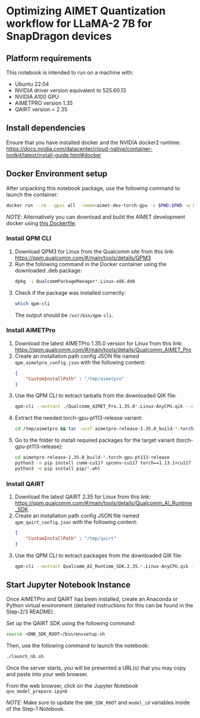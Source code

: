 # Optimizing AIMET Quantization workflow for LLaMA-2 7B for SnapDragon devices

## Platform requirements
This notebook is intended to run on a machine with:
  * Ubuntu 22.04
  * NVIDIA driver version equivalent to 525.60.13
  * NVIDIA A100 GPU
  * AIMETPRO version 1.35
  * QAIRT version = 2.35

## Install dependencies
Ensure that you have installed docker and the NVIDIA docker2 runtime: https://docs.nvidia.com/datacenter/cloud-native/container-toolkit/latest/install-guide.html#docker

## Docker Environment setup
After unpacking this notebook package, use the following command to launch the container:
```bash
docker run --rm --gpus all --name=aimet-dev-torch-gpu -v $PWD:$PWD -w $PWD -v /etc/localtime:/etc/localtime:ro -v /etc/timezone:/etc/timezone:ro --network=host --ulimit core=-1 --ipc=host --shm-size=8G --cap-add=SYS_PTRACE --security-opt seccomp=unconfined -it artifacts.codelinaro.org/codelinaro-aimet/aimet-dev:latest.torch-gpu
```

*NOTE*: Alternatively you can download and build the AIMET development docker using [this Dockerfile](https://github.com/quic/aimet/blob/release-aimet-1.35.0/Jenkins/Dockerfile.torch-gpu).


### Install QPM CLI

1. Download QPM3 for Linux from the Qualcomm site from this link: https://qpm.qualcomm.com/#/main/tools/details/QPM3
2. Run the following command in the Docker container using the downloaded .deb package:
    ```bash
    dpkg -i QualcommPackageManager*.Linux-x86.deb
    ```
3. Check if the package was installed correctly:
    ```bash
    which qpm-cli
    ```
   The output should be `/usr/bin/qpm-cli`.

### Install AIMETPro

1. Download the latest AIMETPro 1.35.0 version for Linux from this link: https://qpm.qualcomm.com/#/main/tools/details/Qualcomm_AIMET_Pro
2. Create an installation path config JSON file named `qpm_aimetpro_config.json` with the following content:
    ```json
    {
        "CustomInstallPath" : "/tmp/aimetpro"
    }
    ```
3. Use the QPM CLI to extract tarballs from the downloaded QIK file:
    ```bash
    qpm-cli --extract ./Qualcomm_AIMET_Pro.1.35.0*.Linux-AnyCPU.qik --config qpm_aimetpro_config.json
    ```
4. Extract the needed torch-gpu-pt113-release variant:
    ```bash
    cd /tmp/aimetpro && tar -xvzf aimetpro-release-1.35.0_build-*.torch-gpu-pt113-release.tar.gz
    ```
5. Go to the folder to install required packages for the target variant (torch-gpu-pt113-release):
    ```bash
    cd aimetpro-release-1.35.0_build-*.torch-gpu-pt113-release
    python3 -m pip install cumm-cu117 spconv-cu117 torch==1.13.1+cu117 torchvision==0.14.1+cu117 -f https://download.pytorch.org/whl/torch_stable.html
    python3 -m pip install pip/*.whl
    ```

### Install QAIRT

1. Download the latest QAIRT 2.35 for Linux from this link: https://qpm.qualcomm.com/#/main/tools/details/Qualcomm_AI_Runtime_SDK
2. Create an installation path config JSON file named `qpm_qairt_config.json` with the following content:
    ```json
    {
        "CustomInstallPath" : "/tmp/qairt"
    }
    ```
3. Use the QPM CLI to extract packages from the downloaded QIK file:
    ```bash
    qpm-cli --extract Qualcomm_AI_Runtime_SDK.2.35.*.Linux-AnyCPU.qik --config qpm_qairt_config.json
    ```

## Start Jupyter Notebook Instance

Once AIMETPro and QAIRT has been installed, create an Anaconda or Python virtual environment (detailed instructions for this can be found in the Step-2/3 README).

Set up the QAIRT SDK using the following command:
 ```bash
source <QNN_SDK_ROOT>/bin/envsetup.sh
 ```

Then, use the following command to launch the notebook:

```bash
./launch_nb.sh
```

Once the server starts, you will be presented a URL(s) that you may copy and paste into your web browser.

From the web browser, click on the Jupyter Notebook `qnn_model_prepare.ipynb`

*NOTE*: Make sure to update the `QNN_SDK_ROOT` and `model_id` variables inside of the Step-1 Notebook.